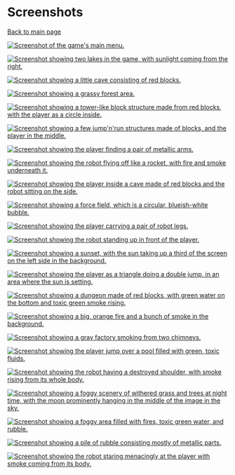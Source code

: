 
# Screenshots
[Back to main page](../README.md)

[![Screenshot of the game's main menu.](/Documentation/Screenshots/screenshot_main_menu.png)](#)

[![Screenshot showing two lakes in the game, with sunlight coming from the right.](/Documentation/Screenshots/screenshot_lakes.png)](#)

[![Screenshot showing a little cave consisting of red blocks.](/Documentation/Screenshots/screenshot_little_cave.png)](#)

[![Screenshot showing a grassy forest area.](/Documentation/Screenshots/screenshot_simple_forest_area.png)](#)

[![Screenshot showing a tower-like block structure made from red blocks, with the player as a circle inside.](/Documentation/Screenshots/screenshot_block_tower.png)](#)

[![Screenshot showing a few jump'n'run structures made of blocks, and the player in the middle.](/Documentation/Screenshots/screenshot_jump_n_run.png)](#)

[![Screenshot showing the player finding a pair of metallic arms.](/Documentation/Screenshots/screenshot_finding_robot_arms.png)](#)

[![Screenshot showing the robot flying off like a rocket, with fire and smoke underneath it.](/Documentation/Screenshots/screenshot_robot_flying_off.png)](#)

[![Screenshot showing the player inside a cave made of red blocks and the robot sitting on the side.](/Documentation/Screenshots/screenshot_caves_and_robot.png)](#)

[![Screenshot showing a force field, which is a circular, blueish-white bubble.](/Documentation/Screenshots/screenshot_force_field.png)](#)

[![Screenshot showing the player carrying a pair of robot legs.](/Documentation/Screenshots/screenshot_found_robot_legs.png)](#)

[![Screenshot showing the robot standing up in front of the player.](/Documentation/Screenshots/screenshot_robot_standing.png)](#)

[![Screenshot showing a sunset, with the sun taking up a third of the screen on the left side in the background.](/Documentation/Screenshots/screenshot_sun_set.png)](#)

[![Screenshot showing the player as a triangle doing a double jump, in an area where the sun is setting.](/Documentation/Screenshots/screenshot_triangle_jump.png)](#)

[![Screenshot showing a dungeon made of red blocks, with green water on the bottom and toxic green smoke rising.](/Documentation/Screenshots/screenshot_toxic_dungeon.png)](#)

[![Screenshot showing a big, orange fire and a bunch of smoke in the background.](/Documentation/Screenshots/screenshot_fire.png)](#)

[![Screenshot showing a gray factory smoking from two chimneys.](/Documentation/Screenshots/screenshot_factory.png)](#)

[![Screenshot showing the player jump over a pool filled with green, toxic fluids.](/Documentation/Screenshots/screenshot_toxic_water.png)](#)

[![Screenshot showing the robot having a destroyed shoulder, with smoke rising from its whole body.](/Documentation/Screenshots/screenshot_crazy_robot.png)](#)

[![Screenshot showing a foggy scenery of withered grass and trees at night time, with the moon prominently hanging in the middle of the image in the sky.](/Documentation/Screenshots/screenshot_night_moon.png)](#)

[![Screenshot showing a foggy area filled with fires, toxic green water, and rubble.](/Documentation/Screenshots/screenshot_toxic_destroyed_area.png)](#)

[![Screenshot showing a pile of rubble consisting mostly of metallic parts.](/Documentation/Screenshots/screenshot_pile_of_rubble.png)](#)

[![Screenshot showing the robot staring menacingly at the player with smoke coming from its body.](/Documentation/Screenshots/screenshot_evil_robot.png)](#)